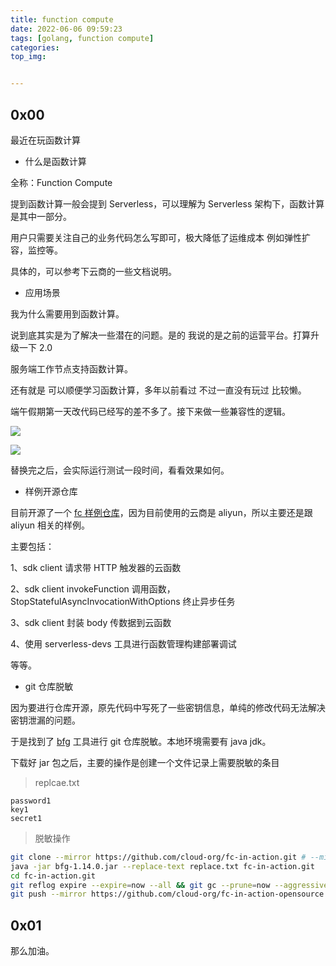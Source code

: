```yaml
---
title: function compute
date: 2022-06-06 09:59:23
tags: [golang, function compute]
categories:
top_img:


---
```


## 0x00

最近在玩函数计算

<!--more-->

- 什么是函数计算

全称：Function Compute

提到函数计算一般会提到 Serverless，可以理解为 Serverless 架构下，函数计算是其中一部分。

用户只需要关注自己的业务代码怎么写即可，极大降低了运维成本 例如弹性扩容，监控等。

具体的，可以参考下云商的一些文档说明。

- 应用场景

我为什么需要用到函数计算。

说到底其实是为了解决一些潜在的问题。是的 我说的是之前的运营平台。打算升级一下 2.0

服务端工作节点支持函数计算。

还有就是 可以顺便学习函数计算，多年以前看过 不过一直没有玩过 比较懒。

端午假期第一天改代码已经写的差不多了。接下来做一些兼容性的逻辑。

![](https://blog-1253523830.cosgz.myqcloud.com/assets/img/202207031838428.png)

![](https://blog-1253523830.cosgz.myqcloud.com/assets/img/202207031838990.png)

替换完之后，会实际运行测试一段时间，看看效果如何。

- 样例开源仓库

目前开源了一个 [fc 样例仓库](https://github.com/cloud-org/fc-in-action-opensource)，因为目前使用的云商是 aliyun，所以主要还是跟 aliyun 相关的样例。

主要包括：

1、sdk client 请求带 HTTP 触发器的云函数

2、sdk client invokeFunction 调用函数，StopStatefulAsyncInvocationWithOptions 终止异步任务

3、sdk client 封装 body 传数据到云函数

4、使用 serverless-devs 工具进行函数管理构建部署调试

等等。

- git 仓库脱敏

因为要进行仓库开源，原先代码中写死了一些密钥信息，单纯的修改代码无法解决密钥泄漏的问题。

于是找到了 [bfg](https://github.com/rtyley/bfg-repo-cleaner) 工具进行 git 仓库脱敏。本地环境需要有 java jdk。

下载好 jar 包之后，主要的操作是创建一个文件记录上需要脱敏的条目

> replcae.txt

```
password1
key1
secret1
```

> 脱敏操作

```sh
git clone --mirror https://github.com/cloud-org/fc-in-action.git # --mirror 克隆裸仓库
java -jar bfg-1.14.0.jar --replace-text replace.txt fc-in-action.git
cd fc-in-action.git
git reflog expire --expire=now --all && git gc --prune=now --aggressive # git gc
git push --mirror https://github.com/cloud-org/fc-in-action-opensource.git # push 到对应要开源的仓库地址即可
```

## 0x01

那么加油。